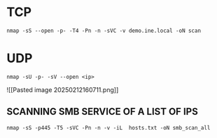 # TCP

`nmap -sS --open -p- -T4 -Pn -n -sVC -v demo.ine.local -oN scan`

# UDP
`nmap -sU -p- -sV --open <ip>`

![[Pasted image 20250212160711.png]]

## SCANNING SMB SERVICE OF A LIST OF IPS
`nmap -sS -p445 -T5 -sVC -Pn -n -v -iL  hosts.txt -oN smb_scan_all`